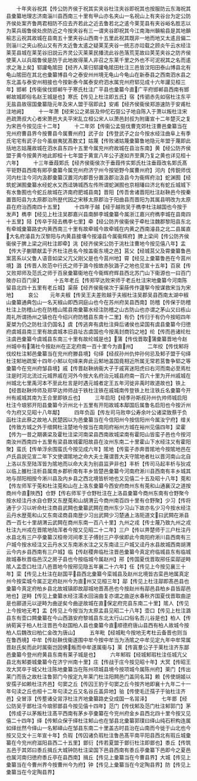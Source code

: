 <!-- { "loadSidebar": true } -->
　　十年夹谷祝其【传公防齐侯于祝其实夹谷杜注夹谷即祝其也按服防云东海祝其县彚纂地理志济南淄川县西南三十里有甲山亦名夹山一名祝山上有夹谷台为定公防齐侯处案齐鲁两君相防不应去齐若此之近去鲁若北之逺今莱芜县有夹谷峪名胜志以为莱兵刼鲁侯处庶防近之今按夹谷有三一谓夹谷即祝其今江南海州贑榆县是其地贑榆志云祝其故城在县南五十里夹谷山西南十五里此祝其既非一地而地又太逺且偏二则淄川之夹山祝山又有齐太近鲁太逺之疑莱芜夹谷一统志亦竝载之顾炎午云水经注莱芜县城在莱芜谷旧説云齐灵公灭莱莱民播流此谷邑落荒芜故曰荚芜夹谷之防齐侯使莱人以兵刼鲁侯是防于此地故得莱人非召之东莱千里之外也不可泥祝其之名而逺求之海上矣】郓讙龟隂田【经齐人莱归郓讙龟隂田杜注三邑皆汶阳田泰山博县北有龟山隂田在其北也彚纂博县今之泰安州州境无龟山今龟山在新泰县之西南泗水县之东北盖与泰安州相接也今按新泰今属泰安府泗水属兖州府郓见成十六年讙见桓三年】邯郸【传衞侯伐邯郸午于寒氏杜注广平县也彚纂今直广平府邯郸县西南有邯郸故城即俗名赵王城是也】寒氏【传见上杜注即五氏】宿【传驷赤先如宿杜注东平无盐县故宿国彚纂隐元年及宋人盟于宿即此】安甫【经齐侯衞侯郑游速防于安甫杜注地阙】
　　十一年萧【经宋公之弟辰及仲佗石彄公子地自陈入于萧以叛杜注宋邑疏萧叔大心者宋萧邑大夫平宋乱立桓公宋人以萧邑封叔为附庸宣十二年楚灭之复为宋邑今按见庄十二年】
　　十二年郊【传衞公孟彄伐曹克郊杜注曹邑彚纂当在兖州府曹县界今按曹县今属曹州府】武子台【传登武子之台今按水经注曲阜上有季氏宅宅有武子台今虽崩夷犹髙数丈】姑蔑【传败诸姑蔑彚纂鲁地隐元年盟于蔑即此括地志姑蔑故城在泗水县东四十五里今属兖州府故城在县治东南】黄【经公防齐侯盟于黄今按黄齐地此即桓十七年盟于黄宣八年公子遂如齐至黄乃复之黄也详见桓十六年】
　　十三年垂葭郹氏【经齐侯衞侯次于垂葭传实郹氏杜注垂葭改名郹氏髙平钜野县西南有郥亭彚纂今属兖州府济宁州今按钜野今属曹州府】河内【传鋭师伐河内杜注今河内汲郡彚纂汉置河内郡晋分置汲郡治汲县今为衞辉府治】蛇渊囿【经筑蛇渊囿彚纂水经蛇水又西迳铸城西左传所谓蛇渊囿也京相璠曰济北有蛇丘城城下有水鲁囿也今蛇丘故城在济南府肥城县南】晋阳【传吾舍诸晋阳杜注赵鞅邑今按秦置晋阳县为太原郡治所歴代因之宋移太原郡治于阳曲县而晋阳为其属县明改为太原县在府治西南四十五里】
　　十四年于越【经于越败吴于檇李杜注越国也今按于发声】檇李【经见上杜注吴郡嘉兴县南醉李城彚纂今属浙江嘉兴府檇李城在县南四十五里】陉【传卒于陉去檇李七里】牵【经公防齐侯衞侯于牵杜注魏郡黎阳县东北有牵城彚纂路史内黄西南三十里有故牵城今故牵城在内黄之西南濬县之北二县属直大名府濬县为汉黎阳与内黄县接壤今按濬县今属衞辉府】脾上梁间【传公防齐侯衞侯于脾上梁之间杜注即牵】洮【经齐侯宋公防于洮杜注曹地今按见僖八年】盂【传大子蒯聩献盂于齐杜注邑名今按盖衞东境之邑】莒父【经城莒父及霄彚纂鲁邑案莒系以父鲁人语音如梁父亢父刚父是也今莒州地】霄【经见上彚纂鲁邑在今莒州境】潞【传晋人败范中行氏之师于潞今按故赤狄潞子之地也见宣十五年】百泉【传又败郑师及范氏之师于百泉彚纂衞地在今衞辉府辉县西北苏门山下衞源也一曰百门陂亦曰百门泉】
　　十五年老丘【传郑罕达败宋师于老丘杜注宋地彚纂今河南陈留县北四十五里有老丘城】渠蒢【经齐侯衞侯次于渠蒢传作蘧挐今按谋救宋当为宋地】
　　哀公
　　元年夫椒【传吴王夫差败越于夫椒杜注吴郡吴县西南太湖中椒山彚纂通典包山一名天椒山即西洞庭山也今在苏州府吴县西南】防稽【传保于防稽杜注上防稽山也在防稽山隂县南彚纂水经注防稽之山古防山也亦谓之茅山又曰栋山周礼所谓扬州之镇也在今绍兴府防稽县东南十二里】有仍【传归于有仍今按昭四年夏桀为仍之防杜注仍国名】虞【传逃奔有虞杜注舜后诸侯也梁国有虞县彚纂今归徳府虞城县南三里有故虞城本旧县址古虞国也今按禹封商钧之地】纶【传而邑诸纶杜注虞邑彚纂今虞城县东南三十里有故纶城是也】蒲【传伐晋取蒲彚纂晋地今赵州城中有蒲社今按赵州在正定府南一百十里今为直州】
　　二年绞【传伐邾将伐绞杜注邾邑彚纂当在兖州府滕县境】句绎【经叔孙州仇仲孙何忌及邾子盟于句绎杜注邾地疏案十四年小邾以句绎来奔此云邾地盖国竟相近所属无常若莒鲁争郓之等彚纂今在兖州府邹县境】戚【传晋赵鞅纳衞大子于戚宵迷阳虎曰右河而南必至焉杜注是时河北流过元城界戚在河外今按大名府治元城县府南一百六十里为开州戚城在州城北七里禹河本不至此杜言是时遇元城者定王五年河徙非禹时故道故也】铁上【经晋赵鞅帅师及郑罕达帅师战于铁杜注铁在戚城南传登铁上杜注铁丘名彚纂今开州有戚城其南为王合里即铁丘也】
　　三年启阳【经季孙斯叔孙州仇帅师城启阳杜注今琅邪开阳县彚纂今沂州北十五里有开阳故城本鄅国后属鲁名启阳也今按沂州今为府又见昭十八年鄅】
　　四年负函【传左司马败申公寿余叶公诸梁致蔡于负函杜注此蔡之故地人民楚因以为邑彚纂当在今信阳州今按信阳州今属汝宁府】缯关【传致方城之外于缯闗杜注楚地今按当在南阳府裕州方城在裕州见僖四年】梁霍【传为一昔之期袭梁及霍杜注梁河南梁县西南故城梁南有霍阳山皆蛮子邑也今按河南汝州西南四十五里有梁县故城霍阳故县在汝州东南二十里霍山下水经注又有霍阳聚】蛮氏【传单浮余围蛮氏今按见成六年】隂地【传蛮子赤奔晋隂地今按隂地邑在卢氏县説见宣二年下文使谓隂地之命大夫士蔑谓晋大夫守隂地者杜以晋河南山北自上洛以东至陆浑皆为隂地而以命大夫为别县监尹非也】丰析【传司马起丰析与狄戎以临上雒杜注析县属南乡郡析南有丰乡皆楚邑彚纂今河南府淅川县西南有丰乡城其地与郧阳相按今淅川县及内乡县之西北境皆析地也又见僖二十五及昭十八年】莵和【传左师军于莵和杜注莵和山在上洛东彚纂今西安府商州东有莵和山通襄汉之道按商州今直陜西】仓野【传右师军于仓野杜注在上洛县彚纂今商州东南有仓野聚今按水经注丹水自仓野又东歴莵和山胡渭云今商州南百四十里有仓野聚】少习【传将通于少习以听命杜注商县武闗也彚纂武闗在商州东少习山下故亦名少习今按水经注云丹水歴莵和山又东南迳商县南歴少习出武闗少习楚通上洛阨道文曰武闗在淅县西一百七十里胡渭云武闗在商州东南一百八十里】九州之戎【传士蔑乃致九州之戎杜注九州戎在晋隂地陆浑者今按又见昭二十二年】三户【传以畀楚师于三户杜注丹水县北有三户亭彚纂汉桓帝河间孝王子傅封三户亭侯即此今南阳府淅川县西南有三户城今按水经注又云丹水又东南淅水注之又东南迳三户城又迳丹水县故城西南胡渭云今内乡县西南有三户城】临【传赵稷奔临杜注晋邑彚纂今真定府临城县东有临城故城春秋晋临邑汉之房子县也今按临城今属赵州】郉【传国夏伐晋取郉任栾鄗逆畤隂人盂壶口杜注八邑晋地今按郉见隐五年襄二十六年】任【传见上今按见襄三十年】栾【传见上杜注在赵国平县西北彚纂今栾城县及赵州北境皆古栾邑地属真定州今按栾城今属正定府赵州今为直州又见桓三年】鄗【传见上杜注鄗即髙邑县也彚纂今真定府柏乡县北故城镇即故鄗城地晋髙邑也今按赵州有鄗邑县柏乡县皆鄗邑地也】逆畤【传见上彚纂水经注濡水回湍曲复亦谓之曲逆水春秋齐国夏伐晋取曲逆是也郦道元以逆畤为曲逆矣今曲逆故城在直保定府完县东南二十里】隂人【传见上今按地无考】盂【传见上今按当为太原孟县见昭二十八年】壶口【传见上杜注潞县东有壶口闗彚纂在今山西潞安府黎城县东北太行山口俗名吾儿谷是也】柏人【传纳荀寅于柏人杜注晋邑今赵国柏人县也彚纂今直顺德府唐山县西有柏人故城今按柏人后魏改曰柏仁金改为唐山】
　　五年毗【经城毗今按地无考杜云备晋也则当在鲁西境】中牟【传赵鞅伐衞遂围中牟今按中牟当为汤隂之中牟见定九年中牟常属晋赵氏矣而此时属衞岂因佛叛而中牟遂属衞与】莱【传寘羣公子于莱杜注齐东鄙邑彚纂今登州府黄县东南有莱子城是也】
　　六年邾瑕【经城邾瑕杜注任城亢父县北有邾娄城彚纂今在济宁州南十里】庄【传战于庄今按见昭十年】大冥【传昭王攻大冥卒于城父杜注陈地彚纂当在陈州项城县境今按项城今属陈州府】莱门【传出莱门而告之故杜注鲁郭门今按定九年莱门杜注阳闗邑门盖同名耳】赖【传使胡姬以安孺子如赖杜注齐邑】句窦之丘【传囚王豹于句窦之丘今按齐地即襄十九年二十一年句渎之丘也桓十二年句渎之丘又名谷丘盖异地】骀【传使毛迁孺子于骀杜注齐邑】殳冒淳【传塟诸殳冐浮杜注齐地彚纂路史殳成国一名冐泽】
　　七年鄫【经公防吴于鄫杜注今琅邪鄫县今按见僖十四年】范门【传伐邾及范门杜注邾郭门】茅【传成子以茅叛杜注髙平西南有茅乡亭彚纂在今兖州府金乡县西北四十里今按又见僖二十四年】绎【传邾众保于绎杜注邾山也在邹县北彚纂郭璞曰绎山纯石积构连属如绎丝然今绎山一名邾峄山在邹县东南二十里盖古时县治在山南而今徙于山北也今按又见文十三年宣十年】负瑕【传囚诸负瑕杜注鲁邑髙平南平阳县西北有瑕丘城彚纂在今兖州府滋阳县西二十五里】鄫衍【传若夏盟于鄫衍杜注即鄫也】黍丘【传筑五邑于其郊曰黍丘揖丘大城钟防杜注梁国下邑县西南有黍丘亭彚纂下邑即今之夏邑也属河南归徳府黍丘亭在县西南】揖丘【传见上彚纂当在今曹县界】大城【传见上彚纂当在今曹州界今按曹州今为府】钟【传见上彚纂当在今定陶县界】防【传见上彚纂当在今定陶县界】
